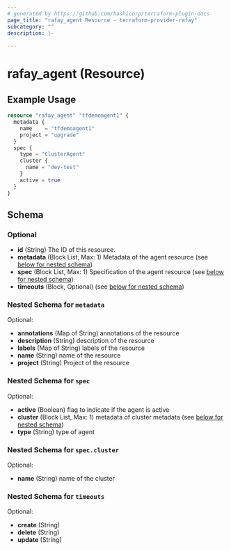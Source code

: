 ```yaml
---
# generated by https://github.com/hashicorp/terraform-plugin-docs
page_title: "rafay_agent Resource - terraform-provider-rafay"
subcategory: ""
description: |-
  
---
```


# rafay_agent (Resource)



## Example Usage

```terraform
resource "rafay_agent" "tfdemoagent1" {
  metadata {
    name    = "tfdemoagent1"
    project = "upgrade"
  }
  spec {
    type = "ClusterAgent"
    cluster {
      name = "dev-test"
    }
    active = true
  }
}
```

<!-- schema generated by tfplugindocs -->
## Schema

### Optional

- **id** (String) The ID of this resource.
- **metadata** (Block List, Max: 1) Metadata of the agent resource (see [below for nested schema](#nestedblock--metadata))
- **spec** (Block List, Max: 1) Specification of the agent resource (see [below for nested schema](#nestedblock--spec))
- **timeouts** (Block, Optional) (see [below for nested schema](#nestedblock--timeouts))

<a id="nestedblock--metadata"></a>
### Nested Schema for `metadata`

Optional:

- **annotations** (Map of String) annotations of the resource
- **description** (String) description of the resource
- **labels** (Map of String) labels of the resource
- **name** (String) name of the resource
- **project** (String) Project of the resource


<a id="nestedblock--spec"></a>
### Nested Schema for `spec`

Optional:

- **active** (Boolean) flag to indicate if the agent is active
- **cluster** (Block List, Max: 1) metadata of cluster metadata (see [below for nested schema](#nestedblock--spec--cluster))
- **type** (String) type of agent

<a id="nestedblock--spec--cluster"></a>
### Nested Schema for `spec.cluster`

Optional:

- **name** (String) name of the cluster



<a id="nestedblock--timeouts"></a>
### Nested Schema for `timeouts`

Optional:

- **create** (String)
- **delete** (String)
- **update** (String)


